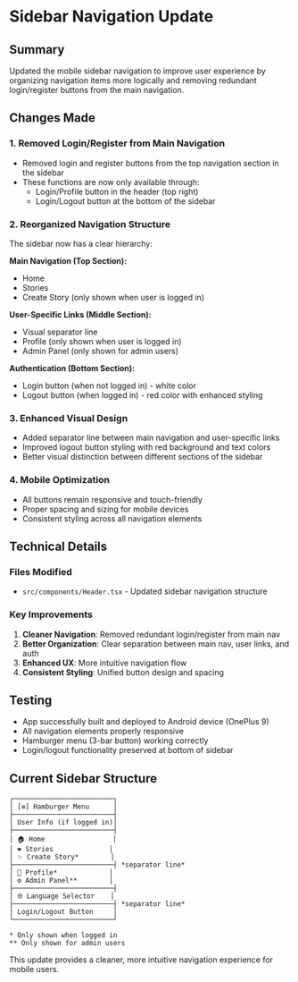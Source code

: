 # Sidebar Navigation Update

## Summary
Updated the mobile sidebar navigation to improve user experience by organizing navigation items more logically and removing redundant login/register buttons from the main navigation.

## Changes Made

### 1. Removed Login/Register from Main Navigation
- Removed login and register buttons from the top navigation section in the sidebar
- These functions are now only available through:
  - Login/Profile button in the header (top right)
  - Login/Logout button at the bottom of the sidebar

### 2. Reorganized Navigation Structure
The sidebar now has a clear hierarchy:

**Main Navigation (Top Section):**
- Home
- Stories  
- Create Story (only shown when user is logged in)

**User-Specific Links (Middle Section):**
- Visual separator line
- Profile (only shown when user is logged in)
- Admin Panel (only shown for admin users)

**Authentication (Bottom Section):**
- Login button (when not logged in) - white color
- Logout button (when logged in) - red color with enhanced styling

### 3. Enhanced Visual Design
- Added separator line between main navigation and user-specific links
- Improved logout button styling with red background and text colors
- Better visual distinction between different sections of the sidebar

### 4. Mobile Optimization
- All buttons remain responsive and touch-friendly
- Proper spacing and sizing for mobile devices
- Consistent styling across all navigation elements

## Technical Details

### Files Modified
- `src/components/Header.tsx` - Updated sidebar navigation structure

### Key Improvements
1. **Cleaner Navigation**: Removed redundant login/register from main nav
2. **Better Organization**: Clear separation between main nav, user links, and auth
3. **Enhanced UX**: More intuitive navigation flow
4. **Consistent Styling**: Unified button design and spacing

## Testing
- App successfully built and deployed to Android device (OnePlus 9)
- All navigation elements properly responsive
- Hamburger menu (3-bar button) working correctly
- Login/logout functionality preserved at bottom of sidebar

## Current Sidebar Structure
```
┌─────────────────────────┐
│ [≡] Hamburger Menu      │
├─────────────────────────┤
│ User Info (if logged in)│
├─────────────────────────┤
│ 🏠 Home                 │
│ ❤️ Stories              │
│ ✨ Create Story*        │
├─────────────────────────┤ *separator line*
│ 👤 Profile*             │
│ ⚙️ Admin Panel**        │
├─────────────────────────┤
│ 🌐 Language Selector    │
├─────────────────────────┤ *separator line*
│ Login/Logout Button     │
└─────────────────────────┘

* Only shown when logged in
** Only shown for admin users
```

This update provides a cleaner, more intuitive navigation experience for mobile users.
